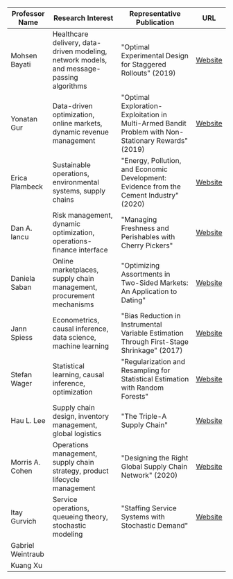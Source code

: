 
| Professor Name    | Research Interest                                                                         | Representative Publication                                                                          | URL                                                                             |
| ----------------- | ----------------------------------------------------------------------------------------- | --------------------------------------------------------------------------------------------------- | ------------------------------------------------------------------------------- |
| Mohsen Bayati     | Healthcare delivery, data-driven modeling, network models, and message-passing algorithms | "Optimal Experimental Design for Staggered Rollouts" (2019)                                         | [Website](https://www.gsb.stanford.edu/faculty-research/faculty/mohsen-bayati)  |
| Yonatan Gur       | Data-driven optimization, online markets, dynamic revenue management                      | "Optimal Exploration-Exploitation in Multi-Armed Bandit Problem with Non-Stationary Rewards" (2019) | [Website](https://ygur.people.stanford.edu/)                                    |
| Erica Plambeck    | Sustainable operations, environmental systems, supply chains                              | "Energy, Pollution, and Economic Development: Evidence from the Cement Industry" (2020)             | [Website](https://www.gsb.stanford.edu/faculty-research/faculty/erica-plambeck) |
| Dan A. Iancu      | Risk management, dynamic optimization, operations-finance interface                       | "Managing Freshness and Perishables with Cherry Pickers"                                            | [Website](https://web.stanford.edu/~daniancu/)                                  |
| Daniela Saban     | Online marketplaces, supply chain management, procurement mechanisms                      | "Optimizing Assortments in Two-Sided Markets: An Application to Dating"                             | [Website](https://stanford.edu/~dsaban/)                                        |
| Jann Spiess       | Econometrics, causal inference, data science, machine learning                            | "Bias Reduction in Instrumental Variable Estimation Through First-Stage Shrinkage" (2017)           | [Website](https://www.gsb.stanford.edu/faculty-research/faculty/jann-spiess)    |
| Stefan Wager      | Statistical learning, causal inference, optimization                                      | "Regularization and Resampling for Statistical Estimation with Random Forests"                      | [Website](https://web.stanford.edu/~swager/index.html)                          |
| Hau L. Lee        | Supply chain design, inventory management, global logistics                               | "The Triple-A Supply Chain"                                                                         | [Website](https://www.gsb.stanford.edu/faculty-research/faculty/hau-l-lee)      |
| Morris A. Cohen   | Operations management, supply chain strategy, product lifecycle management                | "Designing the Right Global Supply Chain Network" (2020)                                            | [Website](https://www.gsb.stanford.edu/faculty-research/faculty/morris-cohen)   |
| Itay Gurvich      | Service operations, queueing theory, stochastic modeling                                  | "Staffing Service Systems with Stochastic Demand"                                                   | [Website](https://www.gsb.stanford.edu/faculty-research/faculty/itay-gurvich)   |
| Gabriel Weintraub |                                                                                           |                                                                                                     |                                                                                 |
| Kuang Xu          |                                                                                           |                                                                                                     |                                                                                 |

